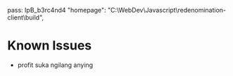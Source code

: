 pass: IpB_b3rc4nd4
"homepage": "C:\\WebDev\\Javascript\\redenomination-client\\build",

# Known Issues

- profit suka ngilang anying

